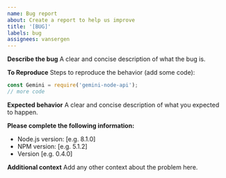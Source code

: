 ```yaml
---
name: Bug report
about: Create a report to help us improve
title: '[BUG]'
labels: bug
assignees: vansergen
---
```


**Describe the bug**
A clear and concise description of what the bug is.

**To Reproduce**
Steps to reproduce the behavior (add some code):

```javascript
const Gemini = require('gemini-node-api');
// more code
```

**Expected behavior**
A clear and concise description of what you expected to happen.

**Please complete the following information:**

- Node.js version: [e.g. 8.1.0]
- NPM version: [e.g. 5.1.2]
- Version [e.g. 0.4.0]

**Additional context**
Add any other context about the problem here.
